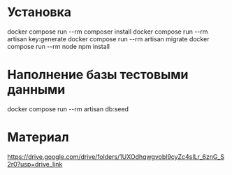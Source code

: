 # Установка 
docker compose run --rm composer install
docker compose run --rm artisan key:generate
docker compose run --rm artisan migrate
docker compose run --rm node npm install

# Наполнение базы тестовыми данными
docker compose run --rm artisan db:seed

# Материал 
https://drive.google.com/drive/folders/1UXOdhqwgvobl9cyZc4sILr_6znG_S2r0?usp=drive_link
